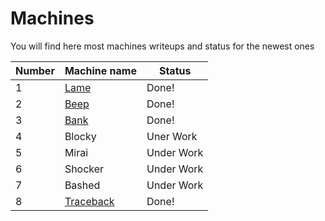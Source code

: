 # Machines
You will find here most machines writeups and status for the newest ones

Number| Machine name | Status
------| ------------ | -------------
1 | [Lame](https://github.com/electronicbots/HackTheBox/tree/master/Machines/Lame "title") | Done!
2 | [Beep](https://github.com/electronicbots/HackTheBox/tree/master/Machines/Beep "title") | Done!
3 | [Bank](https://github.com/electronicbots/HackTheBox/tree/master/Machines/Bank "title") | Done!
4 | Blocky | Uner Work
5 | Mirai | Under Work
6 | Shocker | Under Work
7 | Bashed | Under Work
8 | [Traceback](https://github.com/electronicbots/HackTheBox/tree/master/Machines/Traceback "title") | Done!

